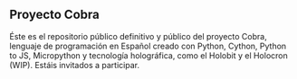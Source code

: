 ## Proyecto Cobra

Éste es el repositorio público definitivo y público del proyecto Cobra, lenguaje de programación en Español creado con Python, Cython, Python to JS, Micropython y tecnología holográfica, como el Holobit y el Holocron (WIP). Estáis invitados a participar. 

